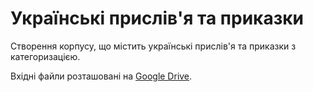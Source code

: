 # Українські прислів'я та приказки

Створення корпусу, що містить українські прислів'я та приказки з категоризацією.

Вхідні файли розташовані на [Google Drive](https://drive.google.com/drive/folders/11ZGL0Q8fj4ApJS_atXBTMA-Z1ZMNXhbT?usp=sharing).
